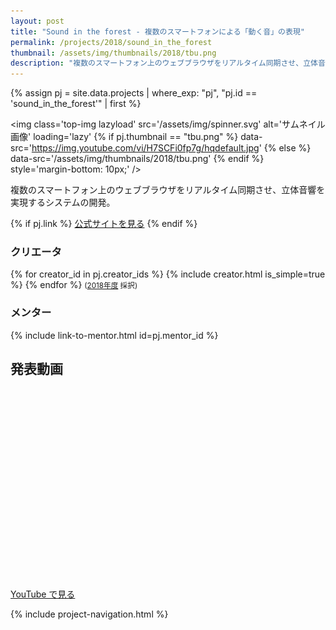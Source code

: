 ```yaml
---
layout: post
title: "Sound in the forest - 複数のスマートフォンによる「動く音」の表現"
permalink: /projects/2018/sound_in_the_forest
thumbnail: /assets/img/thumbnails/2018/tbu.png
description: "複数のスマートフォン上のウェブブラウザをリアルタイム同期させ、立体音響を実現するシステムの開発。"
---
```


{% assign pj = site.data.projects | where_exp: "pj", "pj.id == 'sound_in_the_forest'" | first %}

<img class='top-img lazyload' src='/assets/img/spinner.svg' alt='サムネイル画像' loading='lazy'
{% if pj.thumbnail == "tbu.png" %} data-src='https://img.youtube.com/vi/H7SCFi0fp7g/hqdefault.jpg'
{% else %}                         data-src='/assets/img/thumbnails/2018/tbu.png'
{% endif %}                        style='margin-bottom: 10px;' />

複数のスマートフォン上のウェブブラウザをリアルタイム同期させ、立体音響を実現するシステムの開発。

{% if pj.link %}
<a href="{{ pj.link }}" target="_blank" class="button">公式サイトを見る</a>
{% endif %}

### クリエータ
<p>
{% for creator_id in pj.creator_ids %}
  {% include creator.html is_simple=true %}
{% endfor %}
<small>(<a href='/projects/2018'>2018年度</a> 採択)</small>
</p>

### メンター
<p>{% include link-to-mentor.html id=pj.mentor_id %}</p>

## 発表動画
<div class="youtube">
  <iframe width="560" height="315" class="lazyload" data-src="https://www.youtube.com/embed/H7SCFi0fp7g?rel=0" frameborder="0" allowfullscreen=""></iframe>
</div>
<a href="https://www.youtube.com/watch?v={{ pj.youtube }}" target="_blank" rel="noopener" class="button">YouTube で見る</a>

{% include project-navigation.html %}

